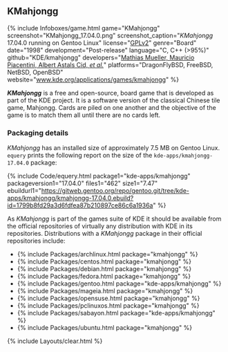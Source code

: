 ## KMahjongg
{% include Infoboxes/game.html game="KMahjongg" screenshot="KMahjongg_17.04.0.png" screenshot_caption="<i>KMahjongg</i> 17.04.0 running on Gentoo Linux" license="<a href='https://github.com/KDE/kmahjongg/blob/master/COPYING' link='_blank'>GPLv2</a>" genre="Board" date="1998" development="Post-release" language="C, C++ (>95%)" github="KDE/kmahjongg" developers="<a href='https://www.kde.org/applications/games/kmahjongg/' link='_blank'>Mathias Mueller, Mauricio Piacentini, Albert Astals Cid, <i>et al.</i></a>" platforms="DragonFlyBSD, FreeBSD, NetBSD, OpenBSD" website="<a href='https://www.kde.org/applications/games/kmahjongg/' link='_blank'>www.kde.org/applications/games/kmahjongg</a>" %}

***KMahjongg*** is a free and open-source, board game that is developed as part of the KDE project. It is a software version of the classical Chinese tile game, Mahjongg. Cards are piled on one another and the objective of the game is to match them all until there are no cards left. 

### Packaging details
*KMahjongg* has an installed size of approximately 7.5 MB on Gentoo Linux. `equery` prints the following report on the size of the `kde-apps/kmahjongg-17.04.0` package:

{% include Code/equery.html package1="kde-apps/kmahjongg" packageversion1="17.04.0" files1="462" size1="7.47" ebuildurl1="https://gitweb.gentoo.org/repo/gentoo.git/tree/kde-apps/kmahjongg/kmahjongg-17.04.0.ebuild?id=1799b8fd29a3d6fdfea87b210897ce86c6a1936a" %}

As *KMahjongg* is part of the games suite of KDE it should be available from the official repositories of virtually any distribution with KDE in its repositories. Distributions with a *KMahjongg* package in their official repositories include:

* {% include Packages/archlinux.html package="kmahjongg" %}
* {% include Packages/centos.html package="kmahjongg" %}
* {% include Packages/debian.html package="kmahjongg" %}
* {% include Packages/fedora.html package="kmahjongg" %}
* {% include Packages/gentoo.html package="kde-apps/kmahjongg" %}
* {% include Packages/mageia.html package="kmahjongg" %}
* {% include Packages/opensuse.html package="kmahjongg" %}
* {% include Packages/pclinuxos.html package="kmahjongg" %}
* {% include Packages/sabayon.html package="kde-apps/kmahjongg" %}
* {% include Packages/ubuntu.html package="kmahjongg" %}

{% include Layouts/clear.html %}
